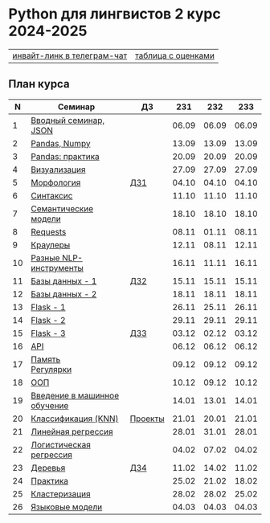 # Python для лингвистов 2 курс 2024-2025

<table>
  <tr>
    <td> <a href="https://t.me/+Jza0oxd_tPhjZjIy"> инвайт-линк в телеграм-чат </a> </td>
    <td> <a href="https://docs.google.com/spreadsheets/d/1zFbYQvjW-yAdxymjNKeoSTCn3fQR9CN5ZsPfBs0auac/edit?usp=sharing"> таблица с оценками </a> </td>
  </tr>
</table>

## План курса

| N  | Семинар                                                                                                                 | ДЗ | 231   | 232   | 233   |
| -- | ----------------------------------------------------------------------------------------------------------------------- | -- | ----- | ----- | ----- |
| 1  | [Вводный семинар, JSON](https://github.com/hse-ling-python/seminars/blob/master/json_data/intro_json_2024.ipynb)        |    | 06.09 | 06.09 | 06.09 |
| 2  | [Pandas, Numpy](https://github.com/hse-ling-python/seminars/blob/master/visualization/pandas_numpy_2024.ipynb)          |    | 13.09 | 13.09 | 13.09 |  
| 3  | [Pandas: практика](https://github.com/hse-ling-python/seminars/blob/master/visualization/pandas_training_2024.ipynb)    |    | 20.09 | 20.09 | 20.09 | 
| 4  | [Визуализация](https://github.com/hse-ling-python/seminars/blob/master/visualization/visualization_2024.ipynb)          |    | 27.09 | 27.09 | 27.09 |
| 5  | [Морфология](https://github.com/hse-ling-python/seminars/blob/master/morphology/morphology_2024.ipynb)                  | [ДЗ1](https://github.com/hse-ling-python/seminars/blob/master/homework22-23/hw1_2024.md)                                                                              | 04.10 | 04.10 | 04.10 |
| 6  | [Синтаксис](https://github.com/hse-ling-python/seminars/blob/master/UDPipe/syntax_2024.ipynb)                           |    | 11.10 | 11.10 | 11.10 |
| 7  | [Семантические модели](https://github.com/hse-ling-python/seminars/blob/master/vector_models/vector_models_24_25.ipynb) |    | 18.10 | 18.10 | 18.10 | 
| 8  | [Requests](https://github.com/hse-ling-python/seminars/blob/master/html_and_requests/requests_2024.ipynb)               |    | 08.11 | 01.11 | 08.11 |
| 9  | [Краулеры](https://github.com/hse-ling-python/seminars/blob/master/crawlers/crawlers_2024.ipynb)                        |    | 12.11 | 08.11 | 12.11 |
| 10 | [Разные NLP-инструменты](https://github.com/hse-ling-python/seminars/blob/master/random_compling/instr_nlp_2024.ipynb)  |    | 16.11 | 11.11 | 16.11 |
| 11 | [Базы данных - 1](https://github.com/hse-ling-python/seminars/blob/master/databases/databases_1_2024.ipynb)             | [ДЗ2](https://github.com/hse-ling-python/seminars/blob/master/homework22-23/hw2_2024.md)                                                                              | 15.11 | 15.11 | 15.11 |
| 12 | [Базы данных - 2](https://github.com/hse-ling-python/seminars/blob/master/databases/databases_2_2024.ipynb)             |    | 18.11 | 18.11 | 18.11 |
| 13 | [Flask - 1](https://github.com/hse-ling-python/seminars/blob/master/flask_applications/flask_2024.ipynb)                |    | 26.11 | 25.11 | 26.11 |
| 14 | [Flask - 2](https://github.com/hse-ling-python/seminars/blob/master/flask_applications/html_css_web_forms_2024.ipynb)   |    | 29.11 | 29.11 | 29.11 |
| 15 | [Flask - 3](https://github.com/hse-ling-python/seminars/blob/master/flask_applications/flask_db_queries_2024_data/flask_db_queries_2024.ipynb)   | [ДЗ3](https://github.com/hse-ling-python/seminars/blob/master/homework22-23/hw3_2024.md)                                                 | 03.12 | 02.12 | 03.12 |
| 16 | [API](https://github.com/hse-ling-python/seminars/blob/master/different_api/API_2024.ipynb)                             |    | 06.12 | 06.12 | 06.12 |
| 17 | [Память](https://github.com/hse-ling-python/seminars/blob/master/memory/memory_2024.ipynb)<br>[Регулярки](https://github.com/hse-ling-python/seminars/blob/master/regexp/regular_expressions_2024.ipynb)                                                             |    | 09.12 | 09.12 | 09.12 |
| 18 | [ООП](https://github.com/hse-ling-python/seminars/blob/master/classes/oop_2024.ipynb)                                   |    | 10.12 | 09.12 | 10.12 |
| 19 | [Введение в машинное обучение](https://docs.google.com/presentation/d/1TgHJT0YPlbLlhM0SLKfsV2Jtveor-f6uCuphY2nVnTc/edit?usp=sharing) |    | 14.01 | 13.01 | 14.01 |
| 20 | [Классификация (KNN)](https://github.com/hse-ling-python/seminars/blob/master/ml/ML_kNN_2025.ipynb)                     | [Проекты](https://github.com/hse-ling-python/seminars/blob/master/homework22-23/final_project_guidelines.md) | 21.01 | 20.01 | 21.01 |
| 21 | [Линейная регрессия](https://github.com/hse-ling-python/seminars/blob/master/ml/ML_linreg_2025.ipynb)                   |    | 28.01 | 31.01 | 28.01 |
| 22 | [Логистическая регрессия](https://github.com/hse-ling-python/seminars/blob/master/ml/ML_logreg_2025.ipynb)              |    | 04.02 | 07.02 | 04.02 |
| 23 | [Деревья](https://github.com/hse-ling-python/seminars/blob/master/ml/ML_trees_2025.ipynb)                               | [ДЗ4](https://github.com/hse-ling-python/seminars/blob/master/homework22-23/hw4_2024.md)   | 11.02 | 14.02 | 11.02 |
| 24 | [Практика](https://github.com/hse-ling-python/seminars/blob/master/ml/ML_practice_2025.ipynb)                           |    | 25.02 | 21.02 | 18.02 |
| 25 | [Кластеризация](https://github.com/hse-ling-python/seminars/blob/master/ml/ML_clust_2025.ipynb)                         |    | 28.02 | 28.02 | 25.02 |
| 26 | [Языковые модели](https://github.com/hse-ling-python/seminars/blob/master/ml/ML_LLM_2025.ipynb)                         |    | 04.03 | 04.03 | 04.03 |



<!---

| 15  | [Flask - 1](https://github.com/hse-ling-python/seminars/blob/master/flask_applications/flask1.ipynb)| ||||
| 17 | [Консультация](https://github.com/hse-ling-python/seminars/blob/master/KontrolnayaInstruction.md) |||||
| 18-19 | [Контрольная](https://github.com/hse-ling-python/seminars/blob/master/KontrolnayaInstruction.md) |||||
| 20  | [Лекция: Введение в машинное обучение](https://github.com/hse-ling-python/seminars/blob/master/ml/intro.ipynb) | ||||
| 21  | [Семинар: Линейная регрессия](https://github.com/hse-ling-python/seminars/blob/master/ml/Linear_Regression.ipynb) | ||||
| 22  |Лекция: Анализ данных|||||
| 23  | [Семинар: Классификация](https://github.com/hse-ling-python/seminars/blob/master/ml/classification.ipynb)| | |||
| 24  | [Лекция: Машинное обучение. Разное](https://github.com/hse-ling-python/seminars/blob/master/ml/ml_final.md) | | |||
| 25  | [Семинар: Кластеризация](https://github.com/hse-ling-python/seminars/blob/master/ml/clustering.ipynb) | [ДЗ6](https://github.com/hse-ling-python/seminars/blob/master/homework22-23/hw6/hw6.md) | |||
| 26  | [Лекция: API](https://github.com/hse-ling-python/seminars/blob/master/different_api/client-server-architecture.ipynb) | | |||
| 27  | [Семинар: VK API](https://github.com/hse-ling-python/seminars/blob/master/different_api/vk_api2021.ipynb) | | |||
| 28  | [Лекция: Графы](https://github.com/hse-ling-python/seminars/blob/master/graphs/graphs_2021.ipynb) | ||||
| 29  | [Семинар: Телеграм-боты - 1](https://github.com/hse-ling-python/seminars/tree/master/chatbots/telegram) |[Инструкция по финальному проекту (=экзамену)](https://github.com/hse-ling-python/seminars/blob/master/homework22-23/final_project_guidelines.md)||||
| 30  |Лекция: Анализ данных|||||
| 31  | [Семинар: Телеграм-боты - 2](https://github.com/hse-ling-python/seminars/tree/master/chatbots/telegram) |||||
-->


